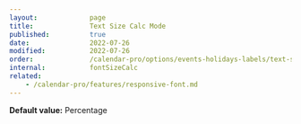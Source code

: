 ```yaml
---
layout:             page
title:              Text Size Calc Mode
published:          true
date:               2022-07-26
modified:           2022-07-26
order:              /calendar-pro/options/events-holidays-labels/text-size-calc-mode
internal:           fontSizeCalc
related:
    - /calendar-pro/features/responsive-font.md
---
```

**Default value:** Percentage